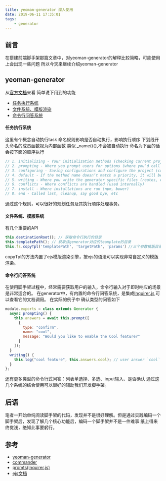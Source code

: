 ```yaml
---
title: yeoman-generator 深入使用
date: 2019-06-11 17:35:01
tags:
	- generator
---
```


## 前言
在搭建前端脚手架那篇文章中，对yeoman-generator的解释比较简略，可能使用上会出现一些问题
所以今天来继续介绍yeoman-generator

## yeoman-generator
从[官方文档](https://yeoman.io/authoring/index.html)来看
简单说下用到的功能
- [任务执行系统](https://yeoman.io/authoring/running-context.html)
- [文件系统、模版渲染](https://yeoman.io/authoring/file-system.html)
- [命令行问答系统](https://yeoman.io/authoring/user-interactions.html#prompts)

#### 任务执行系统
这里有个概念自动执行task
命名规则影响是否自动执行，影响执行顺序
下划线开头命名的成员函数视为内部函数 类似 _name(){},不会被自动执行
命名为下面的话会按下面的顺序执行
```js
// 1. initializing - Your initialization methods (checking current project state, getting configs, etc)
// 2. prompting - Where you prompt users for options (where you’d call this.prompt())
// 3. configuring - Saving configurations and configure the project (creating .editorconfig files and other metadata files)
// 4. default - If the method name doesn’t match a priority, it will be pushed to this group.
// 5. writing - Where you write the generator specific files (routes, controllers, etc)
// 6. conflicts - Where conflicts are handled (used internally)
// 7. install - Where installations are run (npm, bower)
// 8. end - Called last, cleanup, say good bye, etc
```

通过这个规则，可以很好的规划任务及其执行顺序处理事务。


#### 文件系统、模版系统
有几个重要的API
```js
this.destinationRoot(); // 获取命令行执行的目录
this.templatePath(); // 获取该generator对应的teamplate的目录
this.fs.copyTpl('templatePath', 'targetPath', 'params'）//三个参数模版目录，目标目录，参数
```
copyTpl的方法内置了ejs模版渲染引擎，按ejs的语法可以实现非常自定义的模版渲染。


#### 命令行问答系统
在使用脚手架过程中，经常需要获取用户的输入，命令行输入对于即时响应的场景是非常适合的。
在generator中，有内置的命令行问答系统，是集成[Inquirer.js](https://github.com/SBoudrias/Inquirer.js),可以查看它的文档调用。
在实际的例子中
确认类型的问答如下
```js
module.exports = class extends Generator {
  async prompting() {
    this.answers = await this.prompt([
      {
        type: "confirm",
        name: "cool",
        message: "Would you like to enable the Cool feature?"
      }
    ]);
  }
  writing() {
    this.log("cool feature", this.answers.cool); // user answer `cool` used
  }
};
```
还有更多类型的命令行式问答：列表单选择、多选、input输入、是否确认
通过这几个系统的结合使用可以很好的辅助我们开发脚手架。

## 后语

笔者一开始单纯阅读脚手架的代码，发现并不是很好理解。但是通过实践编码一个脚手架后，发现了解几个核心功能后，编码一个脚手架并不是一件难事
纸上得来终觉浅，绝知此事要躬行。


## 参考
- [yeoman-generator](https://yeoman.io/authoring/index.html)
- [commander](https://github.com/tj/commander.js#readme)
- [promts(Inquirer.js)](https://github.com/SBoudrias/Inquirer.js)
- [ejs文档](https://ejs.bootcss.com/)
